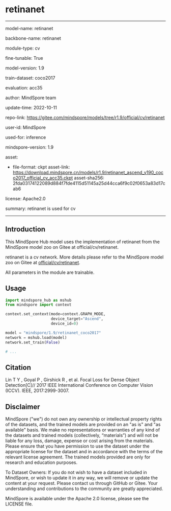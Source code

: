 # retinanet

---

model-name: retinanet

backbone-name: retinanet

module-type: cv

fine-tunable: True

model-version: 1.9

train-dataset: coco2017

evaluation: acc35

author: MindSpore team

update-time: 2022-10-11

repo-link: <https://gitee.com/mindspore/models/tree/r1.9/official/cv/retinanet>

user-id: MindSpore

used-for: inference

mindspore-version: 1.9

asset:

-
    file-format: ckpt
    asset-link: <https://download.mindspore.cn/models/r1.9/retinanet_ascend_v190_coco2017_official_cv_acc35.ckpt>
    asset-sha256: 2fda03174122089d884f7fde4115d51145a25d44cca6f9c02f0653a83d17cab6

license: Apache2.0

summary: retinanet is used for cv

---

## Introduction

This MindSpore Hub model uses the implementation of retinanet from the MindSpore model zoo on Gitee at official/cv/retinanet.

retinanet is a cv network. More details please refer to the MindSpore model zoo on Gitee at [official/cv/retinanet](https://gitee.com/mindspore/models/blob/r1.9/official/cv/retinanet/README_CN.md).

All parameters in the module are trainable.

## Usage

```python
import mindspore_hub as mshub
from mindspore import context

context.set_context(mode=context.GRAPH_MODE,
                    device_target="Ascend",
                    device_id=0)

model = "mindspore/1.9/retinanet_coco2017"
network = mshub.load(model)
network.set_train(False)

# ...
```

## Citation

Lin T Y , Goyal P , Girshick R , et al. Focal Loss for Dense Object Detection[C]// 2017 IEEE International Conference on Computer Vision (ICCV). IEEE, 2017:2999-3007.

## Disclaimer

MindSpore ("we") do not own any ownership or intellectual property rights of the datasets, and the trained models are provided on an "as is" and "as available" basis. We make no representations or warranties of any kind of the datasets and trained models (collectively, “materials”) and will not be liable for any loss, damage, expense or cost arising from the materials. Please ensure that you have permission to use the dataset under the appropriate license for the dataset and in accordance with the terms of the relevant license agreement. The trained models provided are only for research and education purposes.

To Dataset Owners: If you do not wish to have a dataset included in MindSpore, or wish to update it in any way, we will remove or update the content at your request. Please contact us through GitHub or Gitee. Your understanding and contributions to the community are greatly appreciated.

MindSpore is available under the Apache 2.0 license, please see the LICENSE file.

